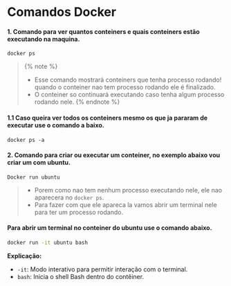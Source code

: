 # Comandos Docker 

#### 1. Comando para ver quantos conteiners e quais conteiners estão executando na maquina.

```
docker ps
```
> {% note %} 
> - Esse comando mostrará conteiners que tenha processo rodando! quando o conteiner nao tem processo rodando ele é finalizado.
> - O conteiner so continuará executando caso tenha algum processo rodando nele.
> {% endnote %}

#### 1.1 Caso queira ver todos os conteiners mesmo os que ja pararam de executar use o comando a baixo.

```
docker ps -a
```
#### 2. Comando para criar ou executar um conteiner, no exemplo abaixo vou criar um com ubuntu.

```
Docker run ubuntu
```
> - Porem como nao tem nenhum processo executando nele, ele nao aparecera no `docker ps`.
> - Para fazer com que ele apareca la vamos abrir um terminal nele para ter um processo rodando.

#### Para abrir um terminal no conteiner do ubuntu use o comando abaixo.

```bash
docker run -it ubuntu bash
```
**Explicação:**

-  `-it`: Modo interativo para permitir interação com o terminal.
-  `bash`: Inicia o shell Bash dentro do contêiner.
